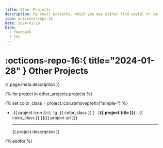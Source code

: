 ```yaml
---
title: Other Projects
description: My small projects, which you may either find useful or see to learn new concepts.
icon: octicons/repo-16
date: 2024-01-28
hide:
  - feedback
  - toc
---
```


# :octicons-repo-16:{ title="2024-01-28" } Other Projects

{{ page.meta.description }}

<div class="grid cards" markdown>

{% for project in other_projects.projects %}

  {% set color_class = project.icon.removeprefix("simple-") %}

  - :{{ project.icon }}:{: .lg .{{ color_class }} } &nbsp; [**{{ project.title }}**{: .{{ color_class }} }]({{ project.url }})

    ---

    {{ project.description }}

{% endfor %}

</div>
